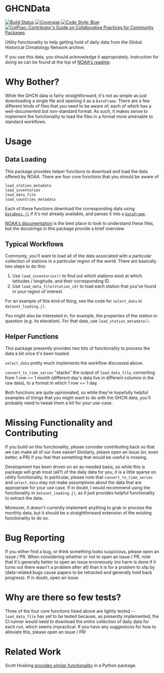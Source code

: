 # GHCNData

[![Build Status](https://github.com/willtebbutt/GHCNData.jl/workflows/CI/badge.svg)](https://github.com/willtebbutt/GHCNData.jl/actions)
[![Coverage](https://codecov.io/gh/willtebbutt/GHCNData.jl/branch/master/graph/badge.svg)](https://codecov.io/gh/willtebbutt/GHCNData.jl)
[![Code Style: Blue](https://img.shields.io/badge/code%20style-blue-4495d1.svg)](https://github.com/invenia/BlueStyle)
[![ColPrac: Contributor's Guide on Collaborative Practices for Community Packages](https://img.shields.io/badge/ColPrac-Contributor's%20Guide-blueviolet)](https://github.com/SciML/ColPrac)

Utility functionality to help getting hold of daily data from the Global Historical Climatology Network archive.

If you use this data, you should acknowledge it appropriately. Instruction for doing so can be found at the top of [NOAA's readme](https://www1.ncdc.noaa.gov/pub/data/ghcn/daily/readme.txt).



# Why Bother?

While the GHCN data is fairly straightforward, it's not as simple as just downloading a single file and opening it as a `DataFrame`.
There are a few different kinds of files that you need to be aware of, each of which has a well-documented but non-standard format.
As such, it makes sense to implement the functionality to load the files in a format more amenable to standard workflows.


# Usage

## Data Loading

This package provides helper functions to download and load the data offered by NOAA. There are four core functions that you should be aware of
```julia
load_station_metadata
load_inventories
load_data_file
load_countries_metadata
```
Each of these functions download the corresponding data using [`DataDeps.jl`](https://github.com/oxinabox/DataDeps.jl) if it's not already available, and parses it into a [`DataFrame`](https://github.com/JuliaData/DataFrames.jl).

[NOAA's documentation](https://www1.ncdc.noaa.gov/pub/data/ghcn/daily/readme.txt) is the best place to look to understand these files, but the docstrings in this package provide a brief overview.

## Typical Workflows

Commonly, you'll want to load all of the data associated with a particular collection of stations in a particular region of the world. There are basically two steps to do this:

1. Use `load_inventories()` to find out which stations exist at which latitudes / longitude, and their corresponding ID.
2. Use `load_data_file(station_id)` to load each station that you've found in your region of interest.

For an example of this kind of thing, see the code for `select_data` in `dataset_loading.jl`.

You might also be interested in, for example, the properties of the station in question (e.g. its elevation). For that data, use `load_station_metadata()`.

## Helper Functions

This package presently provides two bits of functionality to process the data a bit once it's been loaded.

`select_data` pretty much implements the workflow discussed above.

`convert_to_time_series` "stacks" the output of `load_data_file`, converting from 1 row == 1 month (different day's data live in different columns in the raw data), to a format in which 1 row == 1 day.

Both functions are quite opinionated, so while they're hopefully helpful examples of things that you might want to do with the GHCN data, you'll probably need to tweak them a bit for your use-case.



# Missing Functionality and Contributing

If you build on this functionality, please consider contributing back so that we can make all of our lives easier! Similarly, please open an issue (or, even better, a PR) if you feel that something that would be useful is missing.

Development has been driven on an as-needed basis, so while this is package will grab most (all?) of the daily data for you, it is a little sparse on utility functionality.
In particular, please note that `convert_to_time_series` and `select_data` may not make assumptions about the data that are appropriate for your use case. If in doubt, I would recommend using the functionality in `dataset_loading.jl`, as it just provides helpful functionality to extract the data.

Moreover, it doesn't currently implement anything to grab or process the monthly data, but it should be a straightforward extension of the existing functionality to do so.



# Bug Reporting

If you either find a bug, or think something looks suspicious, please open an issue / PR. When considering whether or not to open an issue / PR, note that it's generally better to open an issue erroneously (no harm is done if it turns out there wasn't a problem after all) than it is for a problem to slip by (data-related bugs cause papers to be retracted and generally hold back progress). If in doubt, open an issue.




# Why are there so few tests?

Three of the four core functions listed above are lightly tested -- `load_data_file` has yet to be tested because, as presently implemented, the CI runner would need to download the _entire_ collection of daily data for each run, which seems impractical. If you have any suggestions for how to alleviate this, please open an issue / PR!


# Related Work

Scott Hosking [provides similar functionality](https://github.com/scotthosking/get-station-data) in a Python package.
